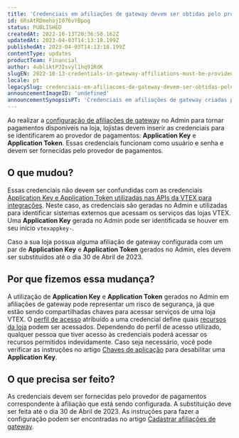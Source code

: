 ```yaml
---
title: 'Credenciais em afiliações de gateway devem ser obtidas pelo provedor de pagamentos'
id: 6RsAtRDmehojI076vYBpog
status: PUBLISHED
createdAt: 2022-10-13T20:36:50.162Z
updatedAt: 2023-04-03T14:13:18.199Z
publishedAt: 2023-04-03T14:13:18.199Z
contentType: updates
productTeam: Financial
author: 4ubliktPJIsvyl1hq91RdK
slugEN: 2022-10-13-credentials-in-gateway-affiliations-must-be-provided-by-the-payment-provider
locale: pt
legacySlug: credenciais-em-afiliacoes-de-gateway-devem-ser-obtidas-pelo-provedor-de
announcementImageID: 'undefined'
announcementSynopsisPT: 'Credenciais em afiliações de gateway criadas pelo Admin devem ser substituídas até 31/10 por questões de segurança'
---
```


Ao realizar a [configuração de afiliações de gateway](https://help.vtex.com/pt/tutorial/afiliacoes-de-gateway--tutorials_444) no Admin para tornar pagamentos disponíveis na loja, lojistas devem inserir as credenciais para se identificarem ao provedor de pagamentos: **Application Key** e **Application Token**. Essas credenciais funcionam como usuário e senha e devem ser fornecidas pelo provedor de pagamentos.

## O que mudou?

Essas credenciais não devem ser confundidas com as credenciais [Application Key e Application Token utilizadas nas APIs da VTEX para integrações](https://help.vtex.com/pt/tutorial/chaves-de-aplicacao--2iffYzlvvz4BDMr6WGUtet). Neste caso, as credenciais são geradas no Admin e utilizadas para identificar sistemas externos que acessam os serviços das lojas VTEX. Uma **Application Key** gerada no Admin pode ser identificada se houver em seu início `vtexappkey-`.

Caso a sua loja possua alguma afiliação de gateway configurada com um par de **Application Key** e **Application Token** gerados no Admin, eles devem ser substituídos até o dia 30 de Abril de 2023.

## Por que fizemos essa mudança?

A utilização de **Application Key** e **Application Token** gerados no Admin em afiliações de gateway pode representar um risco de segurança, já que estão sendo compartilhadas chaves para acessar serviços de uma loja VTEX. O [perfil de acesso](https://help.vtex.com/pt/tutorial/perfis-de-acesso--7HKK5Uau2H6wxE1rH5oRbc) atribuído a uma credencial define quais [recursos da loja](https://help.vtex.com/pt/tutorial/recursos-do-license-manager--3q6ztrC8YynQf6rdc6euk3) podem ser acessados. Dependendo do perfil de acesso utilizado, qualquer pessoa que tiver acesso às credenciais poderá acessar os recursos permitidos indevidamente. Caso seja necessário, você pode verificar as instruções no artigo [Chaves de aplicação](https://help.vtex.com/pt/tutorial/chaves-de-aplicacao--2iffYzlvvz4BDMr6WGUtet#ativar-ou-desativar-chaves-de-aplicacao) para desabilitar uma **Application Key**.

## O que precisa ser feito?

As credenciais devem ser fornecidas pelo provedor de pagamentos correspondente à afiliação que está sendo configurada. A substituição deve ser feita até o dia 30 de Abril de 2023. As instruções para fazer a configuração podem ser encontradas no artigo [Cadastrar afiliações de gateway](https://help.vtex.com/pt/tutorial/afiliacoes-de-gateway--tutorials_444).
